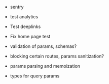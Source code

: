 * sentry
* test analytics
* Test deeplinks
* Fix home page test

* validation of params, schemas?
* blocking certain routes, params sanitization?
* params parsing and memoization
* types for query params